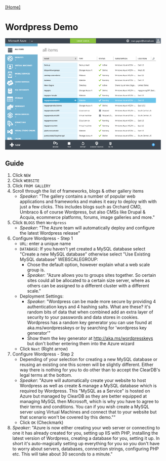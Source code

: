 [[Home]](../README.html)

# Wordpress Demo

![Create a Wordpress Site](./assets/websites-wordpress-create.gif)

## Guide

1. Click `NEW`
1. Click `WEBSITE`
1. Click `FROM GALLERY`
1. Scroll through the list of frameworks, blogs & other gallery items
	* *Speaker*: "The gallery contains a number of popular web applications and frameworks and makes it easy to deploy with with just a few clicks. This includes blogs such as Orchard CMD, Umbraco & of course Wordpress, but also CMSs like Drupal & Acquia, ecommerce platforms, forums, image galleries and more."
1. Click `BLOGS` then `Wordpress`
	* *Speaker*: "The Azure team will automatically deploy and configure the latest Wordpress release"
1. Configure Wordpress - Step 1
	* `URL`: enter a unique name
	* `DATABASE`: If you haven't yet created a MySQL database select "Create a new MySQL database" otherwise select "Use Existing MySQL database"
	WEBSCALEGROUP:
		* Chose the default option, however explain what a web scale group is.
		* *Speaker*: "Azure allows you to groups sites together. So certain sites could all be allocated to a certain size server, where as others can be assigned to a different cluster with a different scale."
	* Deployment Settings:
		* *Speaker*: "Wordpress can be made more secure by providing 4 authentication keys and 4 hashing salts. What are these? it's random bits of data that when combined add an extra layer of security to your passwords and data stores in cookies. Wordpress has a random key generator you can use found at aka.ms/wordpresskeys or by searching for 'wordpress key generator'"
		* Show them the key generator at http://aka.ms/wordpresskeys but don't bother entering them into the Azure wizard
	* Click `Next` (Right arrow)
1. Configure Wordpress - Step 2
	* Depending of your selection for creating a new MySQL database or reusing an existing one this screen will be slightly different. Either way there is nothing for you to do other than to accept the ClearDB's legal terms at the bottom.
	* *Speaker*: "Azure will automatically create your website to host Wordpress as well as create & manage a MySQL database which is required by Wordpress. This "MySQL as a Service" is hosted on Azure but managed by ClearDB as they are better equipped at managing MySQL then Microsoft, which is why you have to agree to their terms and conditions. You can if you wish create a MySQL server using Virtual Machines and connect that to your website but that scenario won't be covered by this demo.""
	* Click `OK` (Checkmark)
1. *Speaker*: "Azure is now either creating your web server or connecting to one it has already created for you, setting up IIS with PHP, installing the latest version of Wordpress, creating a database for you, setting it up. In short it's auto-magically setting up everything for you so you don't have to worry about servers, databases, connection strings, configuring PHP etc. This will take about 30 seconds to a minute."
